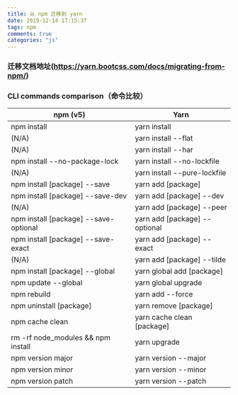 ```yaml
---
title: 从 npm 迁移到 yarn
date: 2019-12-14 17:15:37
tags: npm
comments: true
categories: "js"
---
```


### 迁移文档地址(https://yarn.bootcss.com/docs/migrating-from-npm/)

### CLI commands comparison（命令比较）
| npm (v5) | Yarn |
|-|-|
| npm install | yarn install |
| (N/A) | yarn install --flat |
| (N/A) | yarn install --har |
| npm install --no-package-lock | yarn install --no-lockfile |
| (N/A) | yarn install --pure-lockfile |
| npm install [package] --save | yarn add [package] |
| npm install [package] --save-dev | yarn add [package] --dev |
| (N/A) | yarn add [package] --peer |
| npm install [package] --save-optional | yarn add [package] --optional |
| npm install [package] --save-exact | yarn add [package] --exact |
| (N/A) | yarn add [package] --tilde |
| npm install [package] --global | yarn global add [package] |
| npm update --global | yarn global upgrade   |
| npm rebuild | yarn add --force |
| npm uninstall [package] | yarn remove [package] |
| npm cache clean | yarn cache clean [package] |
| rm -rf node_modules && npm install | yarn upgrade   |
| npm version major | yarn version --major   |
| npm version minor | yarn version --minor   |
| npm version patch | yarn version --patch |
